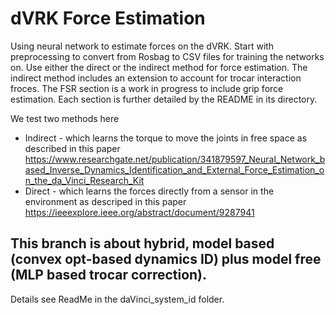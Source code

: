 # dVRK Force Estimation
Using neural network to estimate forces on the dVRK. Start with preprocessing to convert from Rosbag to CSV files for training the networks on. Use either the direct or the indirect method for force estimation. The indirect method includes an extension to account for trocar interaction froces. The FSR section is a work in progress to include grip force estimation. Each section is further detailed by the README in its directory. 

We test two methods here 
 * Indirect - which learns the torque to move the joints in free space as described in this paper https://www.researchgate.net/publication/341879597_Neural_Network_based_Inverse_Dynamics_Identification_and_External_Force_Estimation_on_the_da_Vinci_Research_Kit
 * Direct - which learns the forces directly from a sensor in the environment as descriped in this paper https://ieeexplore.ieee.org/abstract/document/9287941

## This branch is about hybrid, model based (convex opt-based dynamics ID) plus model free (MLP based trocar correction).
Details see ReadMe in the daVinci_system_id folder.
